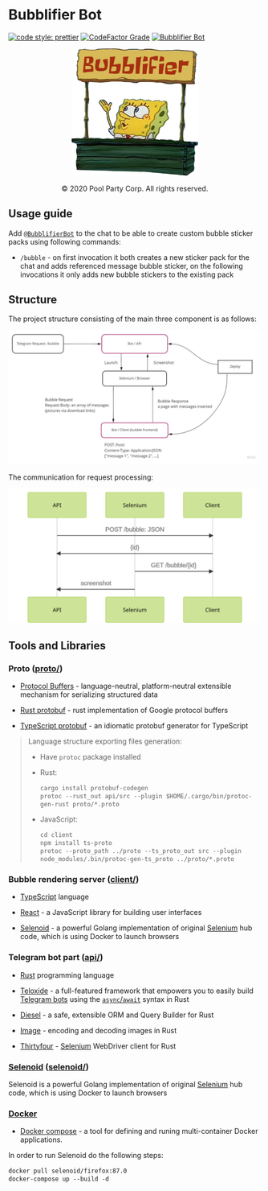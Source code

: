 # Bubblifier Bot

[![code style: prettier](https://img.shields.io/badge/code_style-prettier-ff69b4.svg?style=flat-square&logo=prettier)](https://github.com/prettier/prettier)
[![CodeFactor Grade](https://img.shields.io/codefactor/grade/github/pool-party/bubblifier-bot?logo=codefactor)](https://www.codefactor.io/repository/github/pool-party/bubblifier-bot)
[![Bubblifier Bot](https://img.shields.io/badge/telegram-Bubblifier_Bot-blue?logo=Telegram)](https://t.me/BubblifierBot/)

<div align="center">
    <img src="assets/title.png" width=50% alt="logo">
</div>
<p align="center">© 2020 Pool Party Corp. All rights reserved.</p>

[comment]: <> (TODO: use preview from botostore site)

## Usage guide

Add [`@BubblifierBot`](https://t.me/BubblifierBot) to the chat to be able to create custom bubble sticker packs using
following commands:

- `/bubble` - on first invocation it both creates a new sticker pack for the chat
  and adds referenced message bubble sticker, on the following invocations it only adds new bubble stickers to the
  existing pack

## Structure

The project structure consisting of the main three component is as follows:

![Project Structure](assets/readme/project-schema.jpg)

The communication for request processing:

![Microservices communication Schema](assets/readme/communication-schema.svg)

## Tools and Libraries

### Proto ([proto/](proto/))

- [Protocol Buffers](https://developers.google.com/protocol-buffers) - language-neutral, platform-neutral
  extensible mechanism for serializing structured data

- [Rust protobuf](https://github.com/stepancheg/rust-protobuf) - rust implementation of Google protocol buffers

- [TypeScript protobuf](https://github.com/stephenh/ts-proto) - an idiomatic protobuf generator for TypeScript

> Language structure exporting files generation:
>
> - Have `protoc` package installed
>
> - Rust:
>
>   ```shell
>   cargo install protobuf-codegen
>   protoc --rust_out api/src --plugin $HOME/.cargo/bin/protoc-gen-rust proto/*.proto
>   ```
>
> - JavaScript:
>
>   ```shell
>   cd client
>   npm install ts-proto
>   protoc --proto_path ../proto --ts_proto_out src --plugin node_modules/.bin/protoc-gen-ts_proto ../proto/*.proto
>   ```

### Bubble rendering server ([client/](client/))

- [TypeScript](http://typescriptlang.org/) language

- [React](https://reactjs.org/) - a JavaScript library for building user interfaces

- [Selenoid](https://aerokube.com/selenoid/latest/) - a powerful Golang implementation of original
  [Selenium](https://selenium.dev/) hub code, which is using Docker to launch browsers

### Telegram bot part ([api/](api/))

- [Rust](https://www.rust-lang.org/) programming language

- [Teloxide](https://github.com/teloxide/teloxide/) - a full-featured framework that empowers you to easily build
  [Telegram bots](https://telegram.org/blog/bot-revolution) using the
  [`async`/`await`](https://rust-lang.github.io/async-book/01_getting_started/01_chapter.html)
  syntax in Rust

- [Diesel](https://github.com/diesel-rs/diesel) - a safe, extensible ORM and Query Builder for Rust

- [Image](https://github.com/image-rs/image) - encoding and decoding images in Rust

- [Thirtyfour](https://github.com/stevepryde/thirtyfour) - [Selenium](https://www.selenium.dev/) WebDriver client
  for Rust

### [Selenoid](https://aerokube.com/selenoid/latest/) ([selenoid/](selenoid/))

Selenoid is a powerful Golang implementation of original [Selenium](https://selenium.dev/) hub code,
which is using Docker to launch browsers

### [Docker](https://docs.docker.com/)

- [Docker compose](https://docs.docker.com/compose) - a tool for defining and runing multi-container Docker applications.

In order to run Selenoid do the following steps:

```shell
docker pull selenoid/firefox:87.0
docker-compose up --build -d
```
